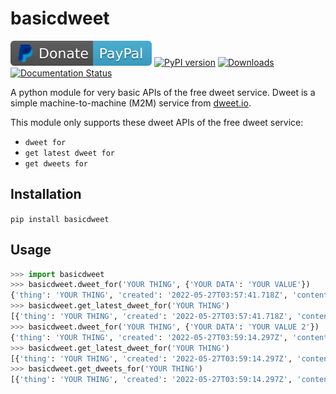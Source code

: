 # basicdweet
[![PayPal Donate][paypal_img]][paypal_link]
[![PyPI version][pypi_img]][pypi_link]
[![Downloads][downloads_img]][downloads_link]
[![Documentation Status][docs_img]][docs_link]

  [paypal_img]: https://github.com/jacklinquan/images/blob/master/paypal_donate_badge.svg
  [paypal_link]: https://www.paypal.me/jacklinquan
  [pypi_img]: https://badge.fury.io/py/basicdweet.svg
  [pypi_link]: https://badge.fury.io/py/basicdweet
  [downloads_img]: https://pepy.tech/badge/basicdweet
  [downloads_link]: https://pepy.tech/project/basicdweet
  [docs_img]: https://readthedocs.org/projects/basicdweet/badge/?version=latest
  [docs_link]: https://basicdweet.readthedocs.io/en/latest/?badge=latest

A python module for very basic APIs of the free dweet service.
Dweet is a simple machine-to-machine (M2M) service from [dweet.io](https://dweet.io).

This module only supports these dweet APIs of the free dweet service:

- `dweet for`
- `get latest dweet for`
- `get dweets for`

## Installation
`pip install basicdweet`

## Usage
``` python
>>> import basicdweet
>>> basicdweet.dweet_for('YOUR THING', {'YOUR DATA': 'YOUR VALUE'})
{'thing': 'YOUR THING', 'created': '2022-05-27T03:57:41.718Z', 'content': {'YOUR DATA': 'YOUR VALUE'}, 'transaction': 'da3d8f20-9b39-4d9a-aa06-2c1eebe0666f'}
>>> basicdweet.get_latest_dweet_for('YOUR THING')
[{'thing': 'YOUR THING', 'created': '2022-05-27T03:57:41.718Z', 'content': {'YOUR DATA': 'YOUR VALUE'}}]
>>> basicdweet.dweet_for('YOUR THING', {'YOUR DATA': 'YOUR VALUE 2'})
{'thing': 'YOUR THING', 'created': '2022-05-27T03:59:14.297Z', 'content': {'YOUR DATA': 'YOUR VALUE 2'}, 'transaction': 'e851fd9e-14c6-4d2b-847a-d9bf8402db18'}
>>> basicdweet.get_latest_dweet_for('YOUR THING')
[{'thing': 'YOUR THING', 'created': '2022-05-27T03:59:14.297Z', 'content': {'YOUR DATA': 'YOUR VALUE 2'}}]
>>> basicdweet.get_dweets_for('YOUR THING')
[{'thing': 'YOUR THING', 'created': '2022-05-27T03:59:14.297Z', 'content': {'YOUR DATA': 'YOUR VALUE 2'}}, {'thing': 'YOUR THING', 'created': '2022-05-27T03:57:41.718Z', 'content': {'YOUR DATA': 'YOUR VALUE'}}]
```

